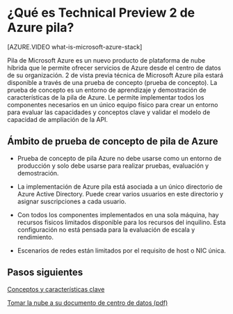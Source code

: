 <properties
    pageTitle="¿Qué es Technical Preview 2 de Azure pila? | Microsoft Azure"
    description="Prueba de concepto de pila Azure es un entorno para obtener información acerca de las características básicas pila de Azure y escenarios."
    services="azure-stack"
    documentationCenter=""
    authors="HeathL17"
    manager="byronr"
    editor=""/>

<tags
    ms.service="azure-stack"
    ms.workload="na"
    ms.tgt_pltfrm="na"
    ms.devlang="na"
    ms.topic="article"
    ms.date="10/13/2016"
    ms.author="helaw"/>

# <a name="what-is-azure-stack-technical-preview-2"></a>¿Qué es Technical Preview 2 de Azure pila?

[AZURE.VIDEO what-is-microsoft-azure-stack]

Pila de Microsoft Azure es un nuevo producto de plataforma de nube híbrida que le permite ofrecer servicios de Azure desde el centro de datos de su organización. 2 de vista previa técnica de Microsoft Azure pila estará disponible a través de una prueba de concepto (prueba de concepto). La prueba de concepto es un entorno de aprendizaje y demostración de características de la pila de Azure. Le permite implementar todos los componentes necesarios en un único equipo físico para crear un entorno para evaluar las capacidades y conceptos clave y validar el modelo de capacidad de ampliación de la API.



## <a name="scope-of-azure-stack-poc"></a>Ámbito de prueba de concepto de pila de Azure

-   Prueba de concepto de pila Azure no debe usarse como un entorno de producción y solo debe usarse para realizar pruebas, evaluación y demostración.  

-   La implementación de Azure pila está asociada a un único directorio de Azure Active Directory. Puede crear varios usuarios en este directorio y asignar suscripciones a cada usuario.

-   Con todos los componentes implementados en una sola máquina, hay recursos físicos limitados disponible para los recursos del inquilino. Esta configuración no está pensada para la evaluación de escala y rendimiento.

-   Escenarios de redes están limitados por el requisito de host o NIC única.

## <a name="next-steps"></a>Pasos siguientes

[Conceptos y características clave](azure-stack-key-features.md)

[Tomar la nube a su documento de centro de datos (pdf)](http://download.microsoft.com/download/3/F/3/3F3811C0-969D-422C-9EDA-42CB79BABA96/Bring-the-cloud-to-your-datacenter-Microsoft-Azure-Stack.pdf)
